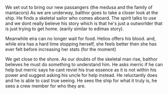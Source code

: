 We set out to bring our new passangers (the medusa and the family of mantacors) As we are underway, balthor goes to take a closer look at the ship.  He finds a skeletal sailor who comes aboard. The spirit talks to use and we dont really believe his story which is that he's just a outworlder that is just trying to get home. (earily similar to edimas story). 

Meanwhile eira can no longer wait for food. Helios offers his blood. and, while eira has a hard time stopping herself, she feels better then she has ever felt before increasing her stats (for the moment)

We get close to the shore. As our doubts of the skeletal man rise, balthor believes he must do something to understand him. He asks merric if he can help but merric says he cant reviel his true essence as it is not within his power and suggest asking his uncle for help instead. He reluctantly does and he is able to cast true seeing. He sees the ship for what it truly is, he sees a crew member for who they are. 